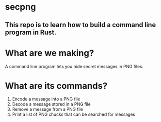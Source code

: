 # secpng
This repo is to learn how to build a command line program in Rust.
---
# What are we making?
A command line program lets you hide secret messages in PNG files.

# What are its commands?
1. Encode a message into a PNG file
2. Decode a message stored in a PNG file
3. Remove a message from a PNG file
4. Print a list of PNG chucks that can be searched for messages